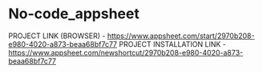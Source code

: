 # No-code_appsheet

PROJECT LINK (BROWSER) - https://www.appsheet.com/start/2970b208-e980-4020-a873-beaa68bf7c77
PROJECT INSTALLATION LINK - https://www.appsheet.com/newshortcut/2970b208-e980-4020-a873-beaa68bf7c77

